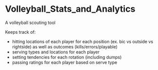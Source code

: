 # Volleyball_Stats_and_Analytics
A volleyball scouting tool

Keeps track of:
- hitting locations of each player for each position (ex. bic vs outside vs rightside) as well as outcomes (kills/errors/playable) 
- serving types and locations for each player
- setting tendencies for each rotation (including dumps)
- passing ratings for each player based on serve type
